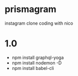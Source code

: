 # prismagram
instagram clone coding with nico

# 1.0
 - npm install graphql-yoga
 - npm install nodemon -D
 - npm install babel-cli
